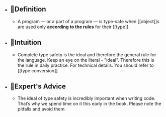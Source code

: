 - ## 📝Definition
	- A program — or a part of a program — is type-safe when [[object]]s are used only **according to the rules** for their [[type]].
- ## 🧠Intuition
	- Complete type safety is the ideal and therefore the general rule for the language. Keep an eye on the literal - "ideal". Therefore this is the rule in daily practice. For technical details. You should refer to [[type conversion]].
- ## 🥼Expert's Advice
	- The ideal of type safety is incredibly important when writing code. That’s why we spend time on it this early in the book. Please note the pitfalls and avoid them.